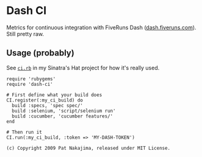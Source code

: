 # Dash CI

Metrics for continuous integration with FiveRuns Dash ([dash.fiveruns.com](http://dash.fiveruns.com)). Still pretty raw.

## Usage (probably)

See [`ci.rb`](http://github.com/nakajima/sinatras-hat/blob/ac40b9585b4f0d8e00d0448b7b9fecfc267726f7/ci.rb) in my Sinatra's Hat project for how it's really used.

    require 'rubygems'
    require 'dash-ci'

    # First define what your build does
    CI.register(:my_ci_build) do
      build :specs, 'spec spec/'
      build :selenium, 'script/selenium run'
      build :cucumber, 'cucumber features/'
    end

    # Then run it
    CI.run(:my_ci_build, :token => 'MY-DASH-TOKEN')

`(c) Copyright 2009 Pat Nakajima, released under MIT License.`
